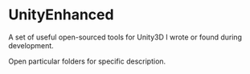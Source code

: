 # UnityEnhanced
A set of useful open-sourced tools for Unity3D I wrote or found during development.

Open particular folders for specific description.
